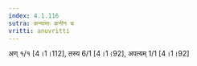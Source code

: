```yaml
---
index: 4.1.116
sutra: कन्यायाः कनीन च
vritti: anuvritti
---
```


 अण् १/१ [4।1।112], तस्य 6/1 [4।1।92], अपत्यम् 1/1 [4।1।92]